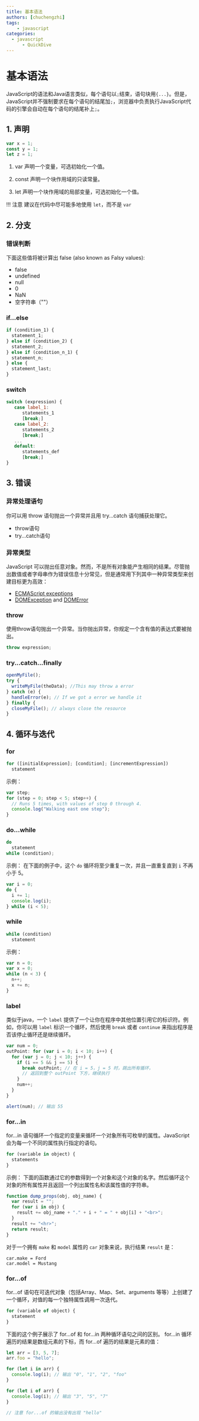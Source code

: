 ```yaml
---
title: 基本语法
authors: [chuchengzhi]
tags: 
    - javascript
categories:
  - javascript
      - QuickDive
---
```




# 基本语法
JavaScript的语法和Java语言类似，每个语句以`;`结束，语句块用`{...}`。但是，JavaScript并不强制要求在每个语句的结尾加`;`，浏览器中负责执行JavaScript代码的引擎会自动在每个语句的结尾补上`;`。



## 1. 声明

``` javascript
var x = 1;
const y = 1;
let z = 1;
```

1. var
声明一个变量，可选初始化一个值。

2. const
声明一个块作用域的只读常量。

3. let
声明一个块作用域的局部变量，可选初始化一个值。

!!! 注意
    建议在代码中尽可能多地使用 `let`，而不是 `var`


## 2. 分支
### 错误判断

下面这些值将被计算出 false (also known as Falsy values):
* false
* undefined
* null
* 0
* NaN
* 空字符串（""）



### if...else
``` javascript
if (condition_1) {
  statement_1;
} else if (condition_2) {
  statement_2;
} else if (condition_n_1) {
  statement_n;
} else {
  statement_last;
}
```



### switch

``` javascript
switch (expression) {
   case label_1:
      statements_1
      [break;]
   case label_2:
      statements_2
      [break;]
   ...
   default:
      statements_def
      [break;]
}
```



## 3. 错误




### 异常处理语句
你可以用 throw 语句抛出一个异常并且用 try...catch 语句捕获处理它。

* throw语句
* try...catch语句



### 异常类型

JavaScript 可以抛出任意对象。然而，不是所有对象能产生相同的结果。尽管抛出数值或者字母串作为错误信息十分常见，但是通常用下列其中一种异常类型来创建目标更为高效：

* [ECMAScript exceptions](https://developer.mozilla.org/zh-CN/docs/Web/JavaScript/Reference/Global_Objects/Error#error_types)
* [DOMException](https://developer.mozilla.org/zh-CN/docs/Web/API/DOMException) and [DOMError](https://developer.mozilla.org/zh-CN/docs/Web/API/DOMError)




### throw

使用throw语句抛出一个异常。当你抛出异常，你规定一个含有值的表达式要被抛出。

``` javascript
throw expression;
```



### try...catch...finally

``` javascript
openMyFile();
try {
  writeMyFile(theData); //This may throw a error
} catch (e) {
  handleError(e); // If we got a error we handle it
} finally {
  closeMyFile(); // always close the resource
}
```



## 4. 循环与迭代



### for

``` javascript
for ([initialExpression]; [condition]; [incrementExpression])
  statement
```

示例：
``` javascript
var step;
for (step = 0; step < 5; step++) {
  // Runs 5 times, with values of step 0 through 4.
  console.log("Walking east one step");
}
```



### do...while

``` javascript
do
  statement
while (condition);
```

示例：
在下面的例子中，这个 `do` 循环将至少重复一次，并且一直重复直到 `i` 不再小于 5。
``` javascript
var i = 0;
do {
  i += 1;
  console.log(i);
} while (i < 5);
```



### while

``` javascript
while (condition)
  statement
```

示例：
``` javascript
var n = 0;
var x = 0;
while (n < 3) {
  n++;
  x += n;
}
```



### label
类似于java，一个 `label` 提供了一个让你在程序中其他位置引用它的标识符。例如，你可以用 `label` 标识一个循环，然后使用 `break` 或者 `continue` 来指出程序是否该停止循环还是继续循环。

``` javascript
var num = 0;
outPoint: for (var i = 0; i < 10; i++) {
  for (var j = 0; j < 10; j++) {
    if (i == 5 && j == 5) {
      break outPoint; // 在 i = 5，j = 5 时，跳出所有循环，
      // 返回到整个 outPoint 下方，继续执行
    }
    num++;
  }
}

alert(num); // 输出 55
```




### for...in
for...in 语句循环一个指定的变量来循环一个对象所有可枚举的属性。JavaScript 会为每一个不同的属性执行指定的语句。

``` js
for (variable in object) {
  statements
}
```

示例：
下面的函数通过它的参数得到一个对象和这个对象的名字。然后循环这个对象的所有属性并且返回一个列出属性名和该属性值的字符串。
``` js
function dump_props(obj, obj_name) {
  var result = "";
  for (var i in obj) {
    result += obj_name + "." + i + " = " + obj[i] + "<br>";
  }
  result += "<hr>";
  return result;
}
```
对于一个拥有 `make` 和 `model` 属性的 `car` 对象来说，执行结果 `result` 是：
```
car.make = Ford
car.model = Mustang
```



### for...of

for...of 语句在可迭代对象（包括Array、Map、Set、arguments 等等）上创建了一个循环，对值的每一个独特属性调用一次迭代。

``` js
for (variable of object) {
  statement
}
```



下面的这个例子展示了 for...of 和 for...in 两种循环语句之间的区别。 for...in 循环遍历的结果是数组元素的下标，而 for...of 遍历的结果是元素的值：
``` js
let arr = [3, 5, 7];
arr.foo = "hello";

for (let i in arr) {
  console.log(i); // 输出 "0", "1", "2", "foo"
}

for (let i of arr) {
  console.log(i); // 输出 "3", "5", "7"
}

// 注意 for...of 的输出没有出现 "hello"
```